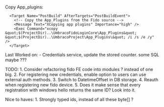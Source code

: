 ﻿
Copy App_plugins:

```
  <Target Name="PostBuild" AfterTargets="PostBuildEvent">
    <!-- Copy the App_Plugins from the Fido source -->
    <Message Text="XCopying app plugins" Importance="high" />
    <Exec Command="xcopy &quot;$(ProjectDir)..\UmbracoFidoLoginCore\App_Plugins&quot; &quot;$(ProjectDir)..\UmbracoProject\App_Plugins\&quot; /i /s /e /y" />
  </Target>
```

Last Worked on:
    - Credentials service, update the stored counter. some SQL maybe ???


TODO:
    1. Consider refactoring fido FE code into modules ? instead of one big.
    2. For registering new credentials, enable option to users can use external auth methods.
    3. Switch to DatetimeOffset in DB storage.
    4. Reauth when registering new fido device.
    5. Does it make sense that every registration with windows hello returns the same ID? Look into it.

Nice to haves:
    1. Strongly typed ids, instead of all these byte[] ?
